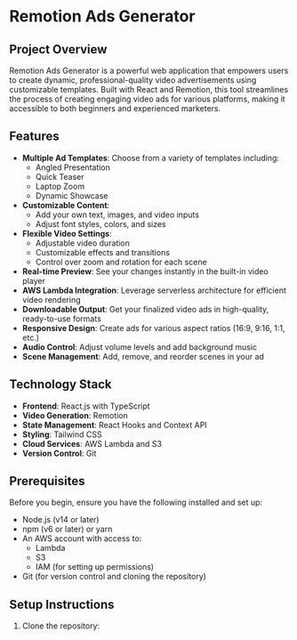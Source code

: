 # Remotion Ads Generator

## Project Overview

Remotion Ads Generator is a powerful web application that empowers users to create dynamic, professional-quality video advertisements using customizable templates. Built with React and Remotion, this tool streamlines the process of creating engaging video ads for various platforms, making it accessible to both beginners and experienced marketers.

## Features

- **Multiple Ad Templates**: Choose from a variety of templates including:
  - Angled Presentation
  - Quick Teaser
  - Laptop Zoom
  - Dynamic Showcase
- **Customizable Content**: 
  - Add your own text, images, and video inputs
  - Adjust font styles, colors, and sizes
- **Flexible Video Settings**:
  - Adjustable video duration
  - Customizable effects and transitions
  - Control over zoom and rotation for each scene
- **Real-time Preview**: See your changes instantly in the built-in video player
- **AWS Lambda Integration**: Leverage serverless architecture for efficient video rendering
- **Downloadable Output**: Get your finalized video ads in high-quality, ready-to-use formats
- **Responsive Design**: Create ads for various aspect ratios (16:9, 9:16, 1:1, etc.)
- **Audio Control**: Adjust volume levels and add background music
- **Scene Management**: Add, remove, and reorder scenes in your ad

## Technology Stack

- **Frontend**: React.js with TypeScript
- **Video Generation**: Remotion
- **State Management**: React Hooks and Context API
- **Styling**: Tailwind CSS
- **Cloud Services**: AWS Lambda and S3
- **Version Control**: Git

## Prerequisites

Before you begin, ensure you have the following installed and set up:

- Node.js (v14 or later)
- npm (v6 or later) or yarn
- An AWS account with access to:
  - Lambda
  - S3
  - IAM (for setting up permissions)
- Git (for version control and cloning the repository)

## Setup Instructions

1. Clone the repository:

